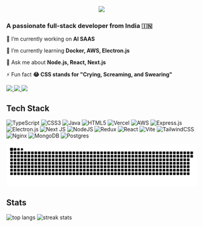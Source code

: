 <p align="center">
    <img src="https://readme-typing-svg.herokuapp.com/?font=Righteous&size=35&center=true&vCenter=true&width=500&height=70&duration=4000&lines=Hi+There!+👋;+I'm+Pachaiyappan;" />
</p>

<h3>A passionate full-stack developer from India 🇮🇳</h3>

<div>
 
 🔭 I’m currently working on **AI SAAS**
 
 🌱 I’m currently learning **Docker, AWS, Electron.js**

 💬 Ask me about **Node.js, React, Next.js**

 ⚡ Fun fact **😂 CSS stands for "Crying, Screaming, and Swearing"**

 </div>
 
<div> 
  <a href="mailto:pachaiyappan394@gmail.com">
    <img src="https://img.shields.io/badge/Gmail-333333?style=for-the-badge&logo=gmail&logoColor=red" />
  </a>
  <a href="https://www.linkedin.com/in/pachaiyappanv" target="_blank">
    <img src="https://img.shields.io/badge/LinkedIn-0077B5?style=for-the-badge&logo=linkedin&logoColor=white" target="_blank" />
  </a>
  <a href="https://pachaiyappan.vercel.app" target="_blank">
     <img src="https://img.shields.io/badge/Portfolio-FF5722?style=for-the-badge&logo=todoist&logoColor=white" target="_blank" /> 
  </a>
</div>


 
<h2>Tech Stack</h2>

![TypeScript](https://img.shields.io/badge/typescript-%23007ACC.svg?style=for-the-badge&logo=typescript&logoColor=white)  ![CSS3](https://img.shields.io/badge/css3-%231572B6.svg?style=for-the-badge&logo=css3&logoColor=white) ![Java](https://img.shields.io/badge/java-%23ED8B00.svg?style=for-the-badge&logo=openjdk&logoColor=white) ![HTML5](https://img.shields.io/badge/html5-%23E34F26.svg?style=for-the-badge&logo=html5&logoColor=white)   ![Vercel](https://img.shields.io/badge/vercel-%23000000.svg?style=for-the-badge&logo=vercel&logoColor=white) ![AWS](https://img.shields.io/badge/AWS-%23FF9900.svg?style=for-the-badge&logo=amazon-aws&logoColor=white)   ![Express.js](https://img.shields.io/badge/express.js-%23404d59.svg?style=for-the-badge&logo=express&logoColor=%2361DAFB) ![Electron.js](https://img.shields.io/badge/Electron-191970?style=for-the-badge&logo=Electron&logoColor=white) ![Next JS](https://img.shields.io/badge/Next-black?style=for-the-badge&logo=next.js&logoColor=white) ![NodeJS](https://img.shields.io/badge/node.js-6DA55F?style=for-the-badge&logo=node.js&logoColor=white) ![Redux](https://img.shields.io/badge/redux-%23593d88.svg?style=for-the-badge&logo=redux&logoColor=white) ![React](https://img.shields.io/badge/react-%2320232a.svg?style=for-the-badge&logo=react&logoColor=%2361DAFB) ![Vite](https://img.shields.io/badge/vite-%23646CFF.svg?style=for-the-badge&logo=vite&logoColor=white) ![TailwindCSS](https://img.shields.io/badge/tailwindcss-%2338B2AC.svg?style=for-the-badge&logo=tailwind-css&logoColor=white)  ![Nginx](https://img.shields.io/badge/nginx-%23009639.svg?style=for-the-badge&logo=nginx&logoColor=white)  ![MongoDB](https://img.shields.io/badge/MongoDB-%234ea94b.svg?style=for-the-badge&logo=mongodb&logoColor=white) ![Postgres](https://img.shields.io/badge/postgres-%23316192.svg?style=for-the-badge&logo=postgresql&logoColor=white) 

<picture>
  <source media="(prefers-color-scheme: dark)" srcset="https://raw.githubusercontent.com/PachaiyappanV/PachaiyappanV/output/github-snake-dark.svg" />
  <source media="(prefers-color-scheme: light)" srcset="https://raw.githubusercontent.com/PachaiyappanV/PachaiyappanV/output/github-snake.svg" />
  <img alt="github-snake" src="https://raw.githubusercontent.com/PachaiyappanV/PachaiyappanV/output/github-snake.svg" />
</picture>
  

<h2>Stats</h2>

<div>
 
  <img width=325 src="https://github-readme-stats-salesp07.vercel.app/api/top-langs/?username=pachaiyappanv&hide=HTML&langs_count=8&layout=compact&theme=react&border_radius=10&size_weight=0.5&count_weight=0.5&exclude_repo=github-readme-stats" alt="top langs" />
   <span> </span>
   <img width=390 src="https://github-readme-streak-stats-salesp07.vercel.app/?user=pachaiyappanv&count_private=true&theme=react&border_radius=10" alt="streak stats"/>
</div>

